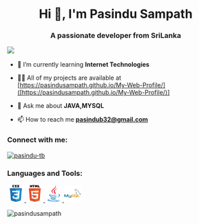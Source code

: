 <h1 align="center">Hi 👋, I'm Pasindu Sampath</h1>
<h3 align="center">A passionate developer from SriLanka</h3>

<img src = "https://img.freepik.com/free-vector/code-typing-concept-illustration_114360-3866.jpg?w=740&t=st=1676088568~exp=1676089168~hmac=54fd3f50a56fcd13cf188310c50b8683e6e594caaab5365d88b508e7ce36cb59">

- 🌱 I’m currently learning **Internet Technologies**

- 👨‍💻 All of my projects are available at [https://pasindusampath.github.io/My-Web-Profile/]([https://pasindusampath.github.io/My-Web-Profile/)]

- 💬 Ask me about **JAVA,MYSQL**

- 📫 How to reach me **pasindub32@gmail.com**

<h3 align="left">Connect with me:</h3>
<p align="left">
<a href="https://linkedin.com/in/pasindu-tb" target="blank"><img align="center" src="https://raw.githubusercontent.com/rahuldkjain/github-profile-readme-generator/master/src/images/icons/Social/linked-in-alt.svg" alt="pasindu-tb" height="30" width="40" /></a>
</p>

<h3 align="left">Languages and Tools:</h3>
<p align="left"> <a href="https://www.w3schools.com/css/" target="_blank" rel="noreferrer"> <img src="https://raw.githubusercontent.com/devicons/devicon/master/icons/css3/css3-original-wordmark.svg" alt="css3" width="40" height="40"/> </a> <a href="https://www.w3.org/html/" target="_blank" rel="noreferrer"> <img src="https://raw.githubusercontent.com/devicons/devicon/master/icons/html5/html5-original-wordmark.svg" alt="html5" width="40" height="40"/> </a> <a href="https://www.java.com" target="_blank" rel="noreferrer"> <img src="https://raw.githubusercontent.com/devicons/devicon/master/icons/java/java-original.svg" alt="java" width="40" height="40"/> </a> <a href="https://www.mysql.com/" target="_blank" rel="noreferrer"> <img src="https://raw.githubusercontent.com/devicons/devicon/master/icons/mysql/mysql-original-wordmark.svg" alt="mysql" width="40" height="40"/> </a> </p>

<p><img align="center" src="https://github-readme-stats.vercel.app/api/top-langs?username=pasindusampath&show_icons=true&locale=en&layout=compact" alt="pasindusampath" /></p>
